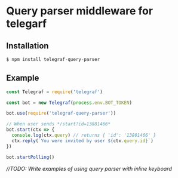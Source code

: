# Query parser middleware for telegarf

## Installation

```js
$ npm install telegraf-query-parser
```

## Example

```js
const Telegraf = require('telegraf')

const bot = new Telegraf(process.env.BOT_TOKEN)

bot.use(require('telegraf-query-parser'))

// When user sends */start?id=13881466*
bot.start(ctx => {
  console.log(ctx.query) // returns { 'id': '13881466' }
  ctx.reply(`You were invited by user ${ctx.query.id}`)
})

bot.startPolling()
```

*//TODO: Write examples of using query parser with inline keyboard*
